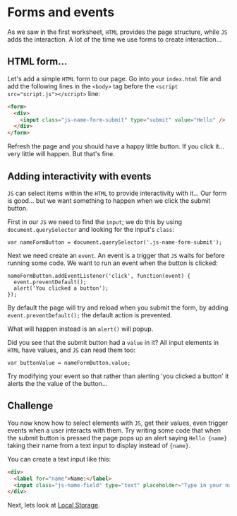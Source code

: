 # Forms and events

As we saw in the first worksheet, `HTML` provides the page structure, while `JS` adds the interaction. A lot of the time we use forms to create interaction…

## HTML form…

Let's add a simple `HTML` form to our page. Go into your `index.html` file and add the following lines in the `<body>` tag before the `<script src="script.js"></script>` line:

```HTML
<form>
  <div>
    <input class="js-name-form-submit" type="submit" value="Hello" />
  </div>
</form>
```

Refresh the page and you should have a happy little button. If you click it… very little will happen. But that's fine.

## Adding interactivity with events

`JS` can select items within the `HTML` to provide interactivity with it… Our form is good… but we want something to happen when we click the submit button.

First in our `JS` we need to find the `input`; we do this by using `document.querySelector` and looking for the input's `class`:

```JS
var nameFormButton = document.querySelector('.js-name-form-submit');
```

Next we need create an `event`. An event is a trigger that `JS` waits for before running some code. We want to run an event when the button is clicked:

```JS
nameFormButton.addEventListener('click', function(event) {
  event.preventDefault();
  alert('You clicked a button');
});
```

By default the page will try and reload when you submit the form, by adding `event.preventDefault();` the default action is prevented.

What will happen instead is an `alert()` will popup.

Did you see that the submit button had a `value` in it? All input elements in `HTML` have values, and `JS` can read them too:

```JS
var buttonValue = nameFormButton.value;
```

Try modifying your event so that rather than alerting 'you clicked a button' it alerts the the value of the button…

## Challenge

You now know how to select elements with `JS`, get their values, even trigger events when a user interacts with them. Try writing some code that when the submit button is pressed the page pops up an alert saying `Hello {name}` taking their name from a text input to display instead of `{name}`.

You can create a text input like this:

```HTML
<div>
  <label for="name">Name:</label>
  <input class="js-name-field" type="text" placeholder="Type in your name…" />
</div>
```

Next, lets look at [Local Storage](03-local-storage.md).
